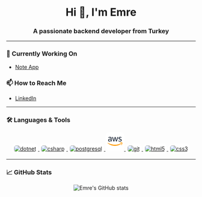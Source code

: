 <h1 align="center">Hi 👋, I'm Emre</h1>
<h3 align="center">A passionate backend developer from Turkey</h3>

---

### 🔭 Currently Working On
- [Note App](https://github.com/erolEmre/Note-App)

### 📫 How to Reach Me
- [LinkedIn](https://www.linkedin.com/in/emre-eroll)

---

### 🛠️ Languages & Tools

<p align="center">
  <a href="https://dotnet.microsoft.com/" target="_blank">
    <img src="https://cdn.jsdelivr.net/gh/devicons/devicon/icons/dotnetcore/dotnetcore-original.svg" alt="dotnet" width="40" height="40" style="background-color:white; padding:5px; border-radius:10px;"/>
  </a>
  <a href="https://learn.microsoft.com/en-us/dotnet/csharp/" target="_blank">
    <img src="https://cdn.jsdelivr.net/gh/devicons/devicon/icons/csharp/csharp-original.svg" alt="csharp" width="40" height="40" style="background-color:white; padding:5px; border-radius:10px;"/>
  </a>
  <a href="https://www.postgresql.org/" target="_blank">
    <img src="https://cdn.jsdelivr.net/gh/devicons/devicon/icons/postgresql/postgresql-original.svg" alt="postgresql" width="40" height="40" style="background-color:white; padding:5px; border-radius:10px;"/>
  </a>
  <a href="https://aws.amazon.com/" target="_blank">
    <img src="https://raw.githubusercontent.com/devicons/devicon/master/icons/amazonwebservices/amazonwebservices-original-wordmark.svg" alt="aws" width="40" height="40" style="background-color:white; padding:5px; border-radius:10px;"/>
  </a>
  <a href="https://git-scm.com/" target="_blank">
    <img src="https://cdn.jsdelivr.net/gh/devicons/devicon/icons/git/git-original.svg" alt="git" width="40" height="40" style="background-color:white; padding:5px; border-radius:10px;"/>
  </a>
  <a href="https://www.w3.org/html/" target="_blank">
    <img src="https://cdn.jsdelivr.net/gh/devicons/devicon/icons/html5/html5-original.svg" alt="html5" width="40" height="40" style="background-color:white; padding:5px; border-radius:10px;"/>
  </a>
  <a href="https://www.w3schools.com/css/" target="_blank">
    <img src="https://cdn.jsdelivr.net/gh/devicons/devicon/icons/css3/css3-original.svg" alt="css3" width="40" height="40" style="background-color:white; padding:5px; border-radius:10px;"/>
  </a>
</p>

---

### 📈 GitHub Stats

<p align="center">
  <img src="https://github-readme-stats.vercel.app/api?username=erolEmre&show_icons=true&theme=dark" alt="Emre's GitHub stats"/>
</p>
